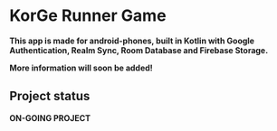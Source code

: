 <h1>KorGe Runner Game</h1>
<p><strong>This app is made for android-phones, built in Kotlin with Google Authentication, Realm Sync, Room Database and Firebase Storage.</strong>
<p><strong>More information will soon be added!</strong>
<h2>Project status</h2>
<p><strong>ON-GOING PROJECT</strong>

